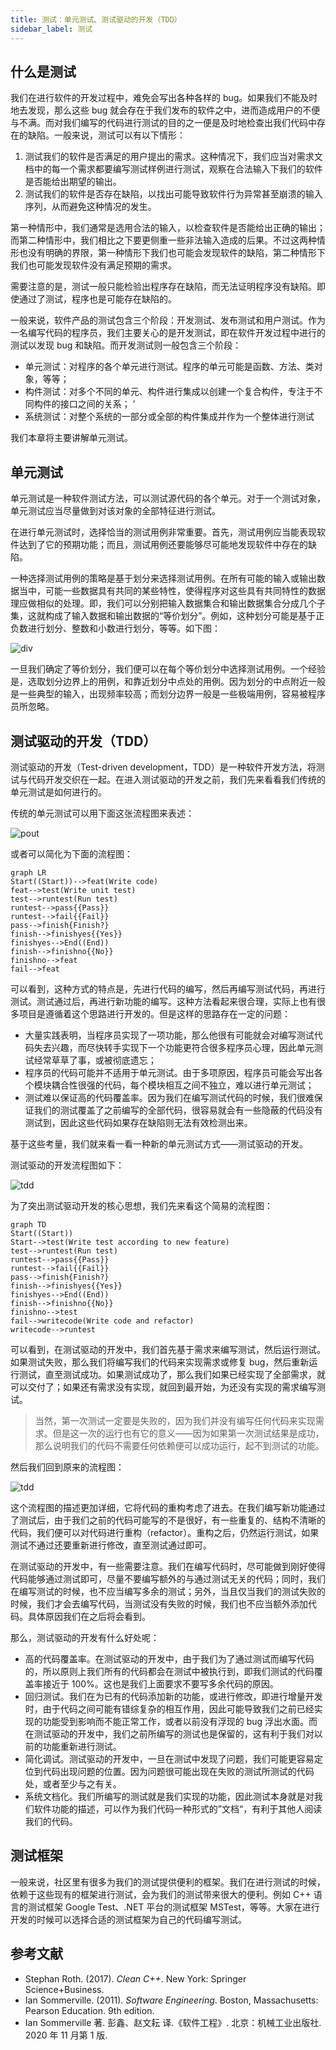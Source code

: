 ```yaml
---
title: 测试：单元测试、测试驱动的开发（TDD）
sidebar_label: 测试
---
```


## 什么是测试

我们在进行软件的开发过程中，难免会写出各种各样的 bug。如果我们不能及时地去发现，那么这些 bug 就会存在于我们发布的软件之中，进而造成用户的不便与不满。而对我们编写的代码进行测试的目的之一便是及时地检查出我们代码中存在的缺陷。一般来说，测试可以有以下情形：

1. 测试我们的软件是否满足的用户提出的需求。这种情况下，我们应当对需求文档中的每一个需求都要编写测试样例进行测试，观察在合法输入下我们的软件是否能给出期望的输出。
2. 测试我们的软件是否存在缺陷，以找出可能导致软件行为异常甚至崩溃的输入序列，从而避免这种情况的发生。

第一种情形中，我们通常是选用合法的输入，以检查软件是否能给出正确的输出；而第二种情形中，我们相比之下要更侧重一些非法输入造成的后果。不过这两种情形也没有明确的界限，第一种情形下我们也可能会发现软件的缺陷，第二种情形下我们也可能发现软件没有满足预期的需求。

需要注意的是，测试一般只能检验出程序存在缺陷，而无法证明程序没有缺陷。即使通过了测试，程序也是可能存在缺陷的。

一般来说，软件产品的测试包含三个阶段：开发测试、发布测试和用户测试。作为一名编写代码的程序员，我们主要关心的是开发测试，即在软件开发过程中进行的测试以发现 bug 和缺陷。而开发测试则一般包含三个阶段：

- 单元测试：对程序的各个单元进行测试。程序的单元可能是函数、方法、类对象，等等；
- 构件测试：对多个不同的单元、构件进行集成以创建一个复合构件，专注于不同构件的接口之间的关系； ’
- 系统测试：对整个系统的一部分或全部的构件集成并作为一个整体进行测试

我们本章将主要讲解单元测试。

## 单元测试

单元测试是一种软件测试方法，可以测试源代码的各个单元。对于一个测试对象，单元测试应当尽量做到对该对象的全部特征进行测试。

在进行单元测试时，选择恰当的测试用例非常重要。首先，测试用例应当能表现软件达到了它的预期功能；而且，测试用例还要能够尽可能地发现软件中存在的缺陷。

一种选择测试用例的策略是基于划分来选择测试用例。在所有可能的输入或输出数据当中，可能一些数据具有共同的某些特性，使得程序对这些具有共同特性的数据理应做相似的处理。即，我们可以分别把输入数据集合和输出数据集合分成几个子集，这就构成了输入数据和输出数据的“等价划分”。例如，这种划分可能是基于正负数进行划分、整数和小数进行划分，等等。如下图：

![div](assets/div.png)

一旦我们确定了等价划分，我们便可以在每个等价划分中选择测试用例。一个经验是，选取划分边界上的用例，和靠近划分中点处的用例。因为划分的中点附近一般是一些典型的输入，出现频率较高；而划分边界一般是一些极端用例，容易被程序员所忽略。

## 测试驱动的开发（TDD）

测试驱动的开发（Test-driven development，TDD）是一种软件开发方法，将测试与代码开发交织在一起。在进入测试驱动的开发之前，我们先来看看我们传统的单元测试是如何进行的。

传统的单元测试可以用下面这张流程图来表述：

![pout](assets/pout.png)

或者可以简化为下面的流程图：

```mermaid
graph LR
Start((Start))-->feat(Write code)
feat-->test(Write unit test)
test-->runtest(Run test)
runtest-->pass{{Pass}}
runtest-->fail{{Fail}}
pass-->finish{Finish?}
finish-->finishyes{{Yes}}
finishyes-->End((End))
finish-->finishno{{No}}
finishno-->feat
fail-->feat
```

可以看到，这种方式的特点是，先进行代码的编写，然后再编写测试代码，再进行测试。测试通过后，再进行新功能的编写。这种方法看起来很合理，实际上也有很多项目是遵循着这个思路进行开发的。但是这样的思路存在一定的问题：

- 大量实践表明，当程序员实现了一项功能，那么他很有可能就会对编写测试代码失去兴趣，而尽快转手实现下一个功能更符合很多程序员心理，因此单元测试经常草草了事，或被彻底遗忘；
- 程序员的代码可能并不适用于单元测试。由于多项原因，程序员可能会写出各个模块耦合性很强的代码，每个模块相互之间不独立，难以进行单元测试；
- 测试难以保证高的代码覆盖率。因为我们在编写测试代码的时候，我们很难保证我们的测试覆盖了之前编写的全部代码，很容易就会有一些隐蔽的代码没有测试到，因此这些代码如果存在缺陷则无法有效检测出来。

基于这些考量，我们就来看一看一种新的单元测试方式——测试驱动的开发。

测试驱动的开发流程图如下：

![tdd](assets/tdd.png)

为了突出测试驱动开发的核心思想，我们先来看这个简易的流程图：

```mermaid
graph TD
Start((Start))
Start-->test(Write test according to new feature)
test-->runtest(Run test)
runtest-->pass{{Pass}}
runtest-->fail{{Fail}}
pass-->finish{Finish?}
finish-->finishyes{{Yes}}
finishyes-->End((End))
finish-->finishno{{No}}
finishno-->test
fail-->writecode(Write code and refactor)
writecode-->runtest
```

可以看到，在测试驱动的开发中，我们首先基于需求来编写测试，然后运行测试。如果测试失败，那么我们将编写我们的代码来实现需求或修复 bug，然后重新运行测试，直至测试成功。如果测试成功了，那么我们如果已经实现了全部需求，就可以交付了；如果还有需求没有实现，就回到最开始，为还没有实现的需求编写测试。

> 当然，第一次测试一定要是失败的，因为我们并没有编写任何代码来实现需求。但是这一次的运行也有它的意义——因为如果第一次测试结果是成功，那么说明我们的代码不需要任何依赖便可以成功运行，起不到测试的功能。

然后我们回到原来的流程图：

![tdd](assets/tdd.png)

这个流程图的描述更加详细，它将代码的重构考虑了进去。在我们编写新功能通过了测试后，由于我们之前的代码可能写的不是很好，有一些重复的、结构不清晰的代码，我们便可以对代码进行重构（refactor）。重构之后，仍然运行测试，如果测试不通过还要重新进行修改，直至测试通过即可。

在测试驱动的开发中，有一些需要注意。我们在编写代码时，尽可能做到刚好使得代码能够通过测试即可，尽量不要编写额外的与通过测试无关的代码；同时，我们在编写测试的时候，也不应当编写多余的测试；另外，当且仅当我们的测试失败的时候，我们才会去编写代码，当测试没有失败的时候，我们也不应当额外添加代码。具体原因我们在之后将会看到。

那么，测试驱动的开发有什么好处呢：

- 高的代码覆盖率。在测试驱动的开发中，由于我们为了通过测试而编写代码的，所以原则上我们所有的代码都会在测试中被执行到，即我们测试的代码覆盖率接近于 100%。这也是我们上面要求不要写多余代码的原因。
- 回归测试。我们在为已有的代码添加新的功能，或进行修改，即进行增量开发时，由于代码之间可能有错综复杂的相互作用，因此可能导致我们之前已经实现的功能受到影响而不能正常工作，或者以前没有浮现的 bug 浮出水面。而在测试驱动的开发中，我们之前所编写的测试也是保留的，这有利于我们对以前的功能重新进行测试。
- 简化调试。测试驱动的开发中，一旦在测试中发现了问题，我们可能更容易定位到代码出现问题的位置。因为问题很可能出现在失败的测试所测试的代码处，或者至少与之有关。
- 系统文档化。我们所编写的测试就是我们实现的功能，因此测试本身就是对我们软件功能的描述，可以作为我们代码一种形式的”文档“，有利于其他人阅读我们的代码。

## 测试框架

一般来说，社区里有很多为我们的测试提供便利的框架。我们在进行测试的时候，依赖于这些现有的框架进行测试，会为我们的测试带来很大的便利。例如 C++ 语言的测试框架 Google Test、.NET 平台的测试框架 MSTest，等等。大家在进行开发的时候可以选择合适的测试框架为自己的代码编写测试。

## 参考文献

- Stephan Roth. (2017). _Clean C++_. New York: Springer Science+Business.
- Ian Sommerville. (2011). _Software Engineering_. Boston, Massachusetts: Pearson Education. 9th edition.
- Ian Sommerville 著. 彭鑫、赵文耘 译.《软件工程》. 北京：机械工业出版社. 2020 年 11 月第 1 版.
